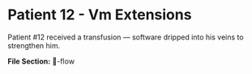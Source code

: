 # Patient 12 - Vm Extensions
Patient #12 received a transfusion — software dripped into his veins to strengthen him.

**File Section:** 🔄-flow
